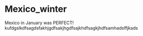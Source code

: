 # Mexico_winter

Mexico in January was PERFECT!
kufdgslkdfsagdsfakhjgdfsakjhgdfsajkhdfsagkjhdfsamhadsffjkads
